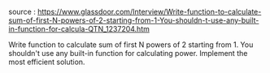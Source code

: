source : https://www.glassdoor.com/Interview/Write-function-to-calculate-sum-of-first-N-powers-of-2-starting-from-1-You-shouldn-t-use-any-built-in-function-for-calcula-QTN_1237204.htm

Write function to calculate sum of first N powers of 2 starting from 1. You shouldn't use any built-in function for calculating power. Implement the most efficient solution.